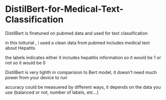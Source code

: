 # DistilBert-for-Medical-Text-Classification
DistilBert is finetuned on pubmed data and used for text classification

in this totturial , i used a clean data from pubmed includes medical text about Hepatits

the labels indicates either it includes hepatitis information so it would be 1 or not so it would be 0

DistilBert is very lighth in comparision to Bert model, it doesn't need much power from your device to run 

accuracy could be measuered by different ways, it depends on the data you use (balanced or not, number of labels, etc...)
